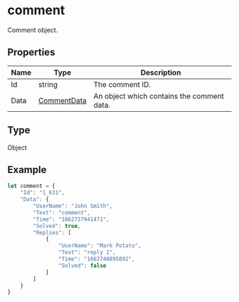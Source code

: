 # comment

Comment object.

## Properties

| Name | Type | Description |
| ---- | ---- | ----------- |
| Id | string | The comment ID. |
| Data | [CommentData](../Enumeration/CommentData.md) | An object which contains the comment data. |
## Type

Object



## Example

```javascript editor-pdf
let comment = {
    "Id": "1_631",
    "Data": {
        "UserName": "John Smith",
        "Text": "comment",
        "Time": "1662737941471",
        "Solved": true,
        "Replies": [
            {
                "UserName": "Mark Potato",
                "Text": "reply 1",
                "Time": "1662740895892",
                "Solved": false
            }
        ]
    }
}
```
